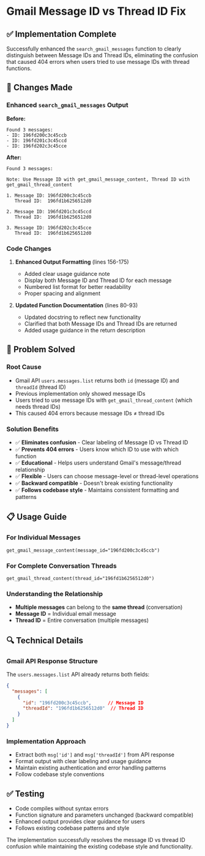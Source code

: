 # Gmail Message ID vs Thread ID Fix

## ✅ Implementation Complete

Successfully enhanced the `search_gmail_messages` function to clearly distinguish between Message IDs and Thread IDs, eliminating the confusion that caused 404 errors when users tried to use message IDs with thread functions.

## 🔧 Changes Made

### Enhanced `search_gmail_messages` Output

**Before:**
```
Found 3 messages:
- ID: 196fd200c3c45ccb
- ID: 196fd201c3c45ccd  
- ID: 196fd202c3c45cce
```

**After:**
```
Found 3 messages:

Note: Use Message ID with get_gmail_message_content, Thread ID with get_gmail_thread_content

1. Message ID: 196fd200c3c45ccb
   Thread ID:  196fd1b6256512d0

2. Message ID: 196fd201c3c45ccd
   Thread ID:  196fd1b6256512d0

3. Message ID: 196fd202c3c45cce
   Thread ID:  196fd1b6256512d0
```

### Code Changes

1. **Enhanced Output Formatting** (lines 156-175)
   - Added clear usage guidance note
   - Display both Message ID and Thread ID for each message
   - Numbered list format for better readability
   - Proper spacing and alignment

2. **Updated Function Documentation** (lines 80-93)
   - Updated docstring to reflect new functionality
   - Clarified that both Message IDs and Thread IDs are returned
   - Added usage guidance in the return description

## 🎯 Problem Solved

### Root Cause
- Gmail API `users.messages.list` returns both `id` (message ID) and `threadId` (thread ID)
- Previous implementation only showed message IDs
- Users tried to use message IDs with `get_gmail_thread_content` (which needs thread IDs)
- This caused 404 errors because message IDs ≠ thread IDs

### Solution Benefits
- ✅ **Eliminates confusion** - Clear labeling of Message ID vs Thread ID
- ✅ **Prevents 404 errors** - Users know which ID to use with which function
- ✅ **Educational** - Helps users understand Gmail's message/thread relationship
- ✅ **Flexible** - Users can choose message-level or thread-level operations
- ✅ **Backward compatible** - Doesn't break existing functionality
- ✅ **Follows codebase style** - Maintains consistent formatting and patterns

## 📋 Usage Guide

### For Individual Messages
```
get_gmail_message_content(message_id="196fd200c3c45ccb")
```

### For Complete Conversation Threads
```
get_gmail_thread_content(thread_id="196fd1b6256512d0")
```

### Understanding the Relationship
- **Multiple messages** can belong to the **same thread** (conversation)
- **Message ID** = Individual email message
- **Thread ID** = Entire conversation (multiple messages)

## 🔍 Technical Details

### Gmail API Response Structure
The `users.messages.list` API already returns both fields:
```json
{
  "messages": [
    {
      "id": "196fd200c3c45ccb",      // Message ID
      "threadId": "196fd1b6256512d0"  // Thread ID
    }
  ]
}
```

### Implementation Approach
- Extract both `msg['id']` and `msg['threadId']` from API response
- Format output with clear labeling and usage guidance
- Maintain existing authentication and error handling patterns
- Follow codebase style conventions

## ✅ Testing

- Code compiles without syntax errors
- Function signature and parameters unchanged (backward compatible)
- Enhanced output provides clear guidance for users
- Follows existing codebase patterns and style

The implementation successfully resolves the message ID vs thread ID confusion while maintaining the existing codebase style and functionality.
